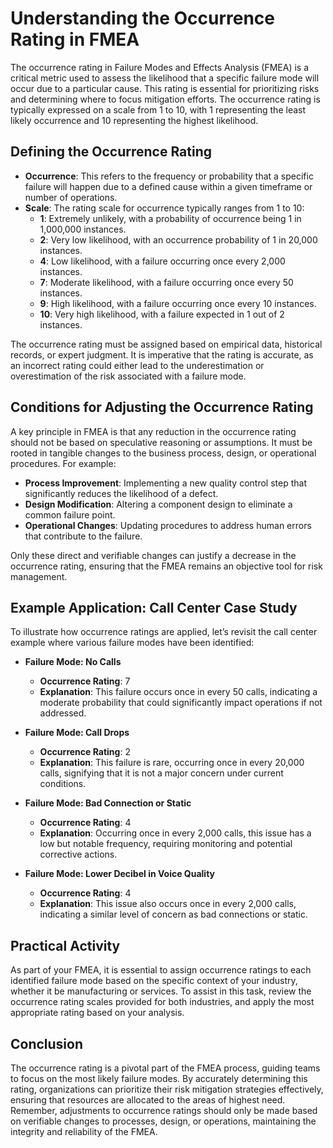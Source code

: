 # Understanding the Occurrence Rating in FMEA

The occurrence rating in Failure Modes and Effects Analysis (FMEA) is a critical metric used to assess the likelihood that a specific failure mode will occur due to a particular cause. This rating is essential for prioritizing risks and determining where to focus mitigation efforts. The occurrence rating is typically expressed on a scale from 1 to 10, with 1 representing the least likely occurrence and 10 representing the highest likelihood.

## Defining the Occurrence Rating

- **Occurrence**: This refers to the frequency or probability that a specific failure will happen due to a defined cause within a given timeframe or number of operations.
- **Scale**: The rating scale for occurrence typically ranges from 1 to 10:
  - **1**: Extremely unlikely, with a probability of occurrence being 1 in 1,000,000 instances.
  - **2**: Very low likelihood, with an occurrence probability of 1 in 20,000 instances.
  - **4**: Low likelihood, with a failure occurring once every 2,000 instances.
  - **7**: Moderate likelihood, with a failure occurring once every 50 instances.
  - **9**: High likelihood, with a failure occurring once every 10 instances.
  - **10**: Very high likelihood, with a failure expected in 1 out of 2 instances.

The occurrence rating must be assigned based on empirical data, historical records, or expert judgment. It is imperative that the rating is accurate, as an incorrect rating could either lead to the underestimation or overestimation of the risk associated with a failure mode.

## Conditions for Adjusting the Occurrence Rating

A key principle in FMEA is that any reduction in the occurrence rating should not be based on speculative reasoning or assumptions. It must be rooted in tangible changes to the business process, design, or operational procedures. For example:

- **Process Improvement**: Implementing a new quality control step that significantly reduces the likelihood of a defect.
- **Design Modification**: Altering a component design to eliminate a common failure point.
- **Operational Changes**: Updating procedures to address human errors that contribute to the failure.

Only these direct and verifiable changes can justify a decrease in the occurrence rating, ensuring that the FMEA remains an objective tool for risk management.

## Example Application: Call Center Case Study

To illustrate how occurrence ratings are applied, let’s revisit the call center example where various failure modes have been identified:

- **Failure Mode: No Calls**
  - **Occurrence Rating**: 7
  - **Explanation**: This failure occurs once in every 50 calls, indicating a moderate probability that could significantly impact operations if not addressed.

- **Failure Mode: Call Drops**
  - **Occurrence Rating**: 2
  - **Explanation**: This failure is rare, occurring once in every 20,000 calls, signifying that it is not a major concern under current conditions.

- **Failure Mode: Bad Connection or Static**
  - **Occurrence Rating**: 4
  - **Explanation**: Occurring once in every 2,000 calls, this issue has a low but notable frequency, requiring monitoring and potential corrective actions.

- **Failure Mode: Lower Decibel in Voice Quality**
  - **Occurrence Rating**: 4
  - **Explanation**: This issue also occurs once in every 2,000 calls, indicating a similar level of concern as bad connections or static.

## Practical Activity

As part of your FMEA, it is essential to assign occurrence ratings to each identified failure mode based on the specific context of your industry, whether it be manufacturing or services. To assist in this task, review the occurrence rating scales provided for both industries, and apply the most appropriate rating based on your analysis.

## Conclusion

The occurrence rating is a pivotal part of the FMEA process, guiding teams to focus on the most likely failure modes. By accurately determining this rating, organizations can prioritize their risk mitigation strategies effectively, ensuring that resources are allocated to the areas of highest need. Remember, adjustments to occurrence ratings should only be made based on verifiable changes to processes, design, or operations, maintaining the integrity and reliability of the FMEA.